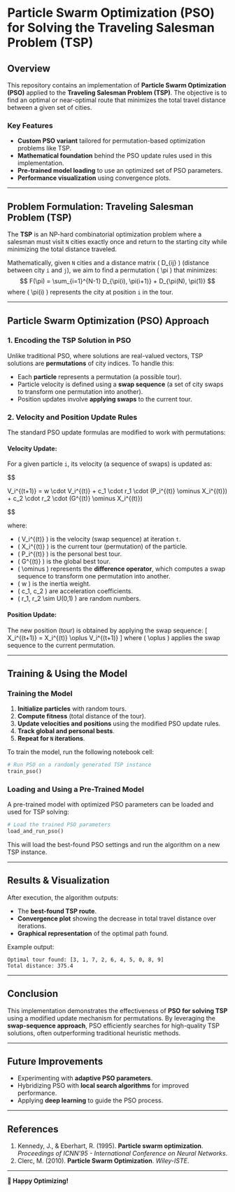 # **Particle Swarm Optimization (PSO) for Solving the Traveling Salesman Problem (TSP)**

## **Overview**
This repository contains an implementation of **Particle Swarm Optimization (PSO)** applied to the **Traveling Salesman Problem (TSP)**. The objective is to find an optimal or near-optimal route that minimizes the total travel distance between a given set of cities.

### **Key Features**
- **Custom PSO variant** tailored for permutation-based optimization problems like TSP.
- **Mathematical foundation** behind the PSO update rules used in this implementation.
- **Pre-trained model loading** to use an optimized set of PSO parameters.
- **Performance visualization** using convergence plots.

---

## **Problem Formulation: Traveling Salesman Problem (TSP)**
The **TSP** is an NP-hard combinatorial optimization problem where a salesman must visit `N` cities exactly once and return to the starting city while minimizing the total distance traveled.

Mathematically, given `N` cities and a distance matrix \( D_{ij} \) (distance between city `i` and `j`), we aim to find a permutation \( \pi \) that minimizes:
$$
F(\pi) = \sum_{i=1}^{N-1} D_{\pi(i), \pi(i+1)} + D_{\pi(N), \pi(1)}
$$
where \( \pi(i) \) represents the city at position `i` in the tour.

---

## **Particle Swarm Optimization (PSO) Approach**
### **1. Encoding the TSP Solution in PSO**
Unlike traditional PSO, where solutions are real-valued vectors, TSP solutions are **permutations** of city indices. To handle this:
- Each **particle** represents a permutation (a possible tour).
- Particle velocity is defined using a **swap sequence** (a set of city swaps to transform one permutation into another).
- Position updates involve **applying swaps** to the current tour.

### **2. Velocity and Position Update Rules**
The standard PSO update formulas are modified to work with permutations:

#### **Velocity Update:**
For a given particle `i`, its velocity (a sequence of swaps) is updated as:

$$

V_i^{(t+1)} = w \cdot V_i^{(t)} + c_1 \cdot r_1 \cdot (P_i^{(t)} \ominus X_i^{(t)}) + c_2 \cdot r_2 \cdot (G^{(t)} \ominus X_i^{(t)})

$$

where:
- \( V_i^{(t)} \) is the velocity (swap sequence) at iteration `t`.
- \( X_i^{(t)} \) is the current tour (permutation) of the particle.
- \( P_i^{(t)} \) is the personal best tour.
- \( G^{(t)} \) is the global best tour.
- \( \ominus \) represents the **difference operator**, which computes a swap sequence to transform one permutation into another.
- \( w \) is the inertia weight.
- \( c_1, c_2 \) are acceleration coefficients.
- \( r_1, r_2 \sim U(0,1) \) are random numbers.

#### **Position Update:**
The new position (tour) is obtained by applying the swap sequence:
\[
X_i^{(t+1)} = X_i^{(t)} \oplus V_i^{(t+1)}
\]
where \( \oplus \) applies the swap sequence to the current permutation.

---

## **Training & Using the Model**

### **Training the Model**
1. **Initialize particles** with random tours.
2. **Compute fitness** (total distance of the tour).
3. **Update velocities and positions** using the modified PSO update rules.
4. **Track global and personal bests**.
5. **Repeat for `N` iterations**.

To train the model, run the following notebook cell:
```python
# Run PSO on a randomly generated TSP instance
train_pso()
```

### **Loading and Using a Pre-Trained Model**
A pre-trained model with optimized PSO parameters can be loaded and used for TSP solving:
```python
# Load the trained PSO parameters
load_and_run_pso()
```
This will load the best-found PSO settings and run the algorithm on a new TSP instance.

---

## **Results & Visualization**
After execution, the algorithm outputs:
- The **best-found TSP route**.
- **Convergence plot** showing the decrease in total travel distance over iterations.
- **Graphical representation** of the optimal path found.

Example output:
```
Optimal tour found: [3, 1, 7, 2, 6, 4, 5, 0, 8, 9]
Total distance: 375.4
```

---

## **Conclusion**
This implementation demonstrates the effectiveness of **PSO for solving TSP** using a modified update mechanism for permutations. By leveraging the **swap-sequence approach**, PSO efficiently searches for high-quality TSP solutions, often outperforming traditional heuristic methods.

---

## **Future Improvements**
- Experimenting with **adaptive PSO parameters**.
- Hybridizing PSO with **local search algorithms** for improved performance.
- Applying **deep learning** to guide the PSO process.

---

## **References**
1. Kennedy, J., & Eberhart, R. (1995). **Particle swarm optimization**. *Proceedings of ICNN'95 - International Conference on Neural Networks*.
2. Clerc, M. (2010). **Particle Swarm Optimization**. *Wiley-ISTE*.

---

**🚀 Happy Optimizing!**


